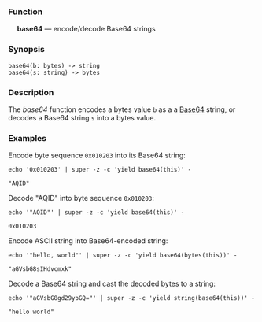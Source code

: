### Function

&emsp; **base64** &mdash; encode/decode Base64 strings

### Synopsis

```
base64(b: bytes) -> string
base64(s: string) -> bytes
```

### Description

The _base64_ function encodes a bytes value `b` as a
a [Base64](https://en.wikipedia.org/wiki/Base64) string,
or decodes a Base64 string `s` into a bytes value.

### Examples

Encode byte sequence `0x010203` into its Base64 string:
```mdtest-command
echo '0x010203' | super -z -c 'yield base64(this)' -
```

```mdtest-output
"AQID"
```
Decode "AQID" into byte sequence `0x010203`:
```mdtest-command
echo '"AQID"' | super -z -c 'yield base64(this)' -
```

```mdtest-output
0x010203
```
Encode ASCII string into Base64-encoded string:
```mdtest-command
echo '"hello, world"' | super -z -c 'yield base64(bytes(this))' -
```

```mdtest-output
"aGVsbG8sIHdvcmxk"
```
Decode a Base64 string and cast the decoded bytes to a string:
```mdtest-command
echo '"aGVsbG8gd29ybGQ="' | super -z -c 'yield string(base64(this))' -
```

```mdtest-output
"hello world"
```

